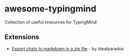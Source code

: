 # awesome-typingmind
Collection of useful resources for TypingMind


## Extensions

- [Export chats to markdown in a zip file](https://gist.github.com/lzilioli/a8298c8622a69768cec9f872c6bb128c) - by idealparadox
